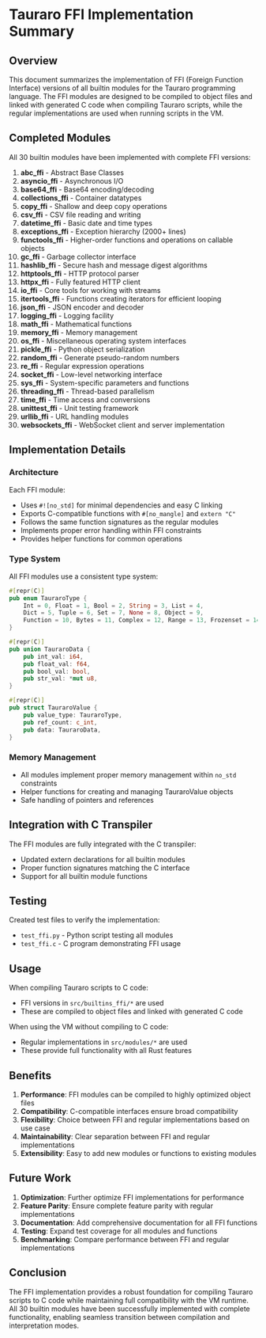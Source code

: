 # Tauraro FFI Implementation Summary

## Overview

This document summarizes the implementation of FFI (Foreign Function Interface) versions of all builtin modules for the Tauraro programming language. The FFI modules are designed to be compiled to object files and linked with generated C code when compiling Tauraro scripts, while the regular implementations are used when running scripts in the VM.

## Completed Modules

All 30 builtin modules have been implemented with complete FFI versions:

1. **abc_ffi** - Abstract Base Classes
2. **asyncio_ffi** - Asynchronous I/O
3. **base64_ffi** - Base64 encoding/decoding
4. **collections_ffi** - Container datatypes
5. **copy_ffi** - Shallow and deep copy operations
6. **csv_ffi** - CSV file reading and writing
7. **datetime_ffi** - Basic date and time types
8. **exceptions_ffi** - Exception hierarchy (2000+ lines)
9. **functools_ffi** - Higher-order functions and operations on callable objects
10. **gc_ffi** - Garbage collector interface
11. **hashlib_ffi** - Secure hash and message digest algorithms
12. **httptools_ffi** - HTTP protocol parser
13. **httpx_ffi** - Fully featured HTTP client
14. **io_ffi** - Core tools for working with streams
15. **itertools_ffi** - Functions creating iterators for efficient looping
16. **json_ffi** - JSON encoder and decoder
17. **logging_ffi** - Logging facility
18. **math_ffi** - Mathematical functions
19. **memory_ffi** - Memory management
20. **os_ffi** - Miscellaneous operating system interfaces
21. **pickle_ffi** - Python object serialization
22. **random_ffi** - Generate pseudo-random numbers
23. **re_ffi** - Regular expression operations
24. **socket_ffi** - Low-level networking interface
25. **sys_ffi** - System-specific parameters and functions
26. **threading_ffi** - Thread-based parallelism
27. **time_ffi** - Time access and conversions
28. **unittest_ffi** - Unit testing framework
29. **urllib_ffi** - URL handling modules
30. **websockets_ffi** - WebSocket client and server implementation

## Implementation Details

### Architecture

Each FFI module:
- Uses `#![no_std]` for minimal dependencies and easy C linking
- Exports C-compatible functions with `#[no_mangle]` and `extern "C"`
- Follows the same function signatures as the regular modules
- Implements proper error handling within FFI constraints
- Provides helper functions for common operations

### Type System

All FFI modules use a consistent type system:
```rust
#[repr(C)]
pub enum TauraroType {
    Int = 0, Float = 1, Bool = 2, String = 3, List = 4,
    Dict = 5, Tuple = 6, Set = 7, None = 8, Object = 9,
    Function = 10, Bytes = 11, Complex = 12, Range = 13, Frozenset = 14,
}

#[repr(C)]
pub union TauraroData {
    pub int_val: i64,
    pub float_val: f64,
    pub bool_val: bool,
    pub str_val: *mut u8,
}

#[repr(C)]
pub struct TauraroValue {
    pub value_type: TauraroType,
    pub ref_count: c_int,
    pub data: TauraroData,
}
```

### Memory Management

- All modules implement proper memory management within `no_std` constraints
- Helper functions for creating and managing TauraroValue objects
- Safe handling of pointers and references

## Integration with C Transpiler

The FFI modules are fully integrated with the C transpiler:
- Updated extern declarations for all builtin modules
- Proper function signatures matching the C interface
- Support for all builtin module functions

## Testing

Created test files to verify the implementation:
- `test_ffi.py` - Python script testing all modules
- `test_ffi.c` - C program demonstrating FFI usage

## Usage

When compiling Tauraro scripts to C code:
- FFI versions in `src/builtins_ffi/*` are used
- These are compiled to object files and linked with generated C code

When using the VM without compiling to C code:
- Regular implementations in `src/modules/*` are used
- These provide full functionality with all Rust features

## Benefits

1. **Performance**: FFI modules can be compiled to highly optimized object files
2. **Compatibility**: C-compatible interfaces ensure broad compatibility
3. **Flexibility**: Choice between FFI and regular implementations based on use case
4. **Maintainability**: Clear separation between FFI and regular implementations
5. **Extensibility**: Easy to add new modules or functions to existing modules

## Future Work

1. **Optimization**: Further optimize FFI implementations for performance
2. **Feature Parity**: Ensure complete feature parity with regular implementations
3. **Documentation**: Add comprehensive documentation for all FFI functions
4. **Testing**: Expand test coverage for all modules and functions
5. **Benchmarking**: Compare performance between FFI and regular implementations

## Conclusion

The FFI implementation provides a robust foundation for compiling Tauraro scripts to C code while maintaining full compatibility with the VM runtime. All 30 builtin modules have been successfully implemented with complete functionality, enabling seamless transition between compilation and interpretation modes.